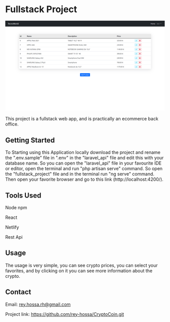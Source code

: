 # Fullstack Project

![Alt text](image.png "image")

This project is a fullstack web app, and is practically an ecommerce back office.

## Getting Started

To Starting using this Application locally download the project and rename the ".env.sample" file in ".env" in the "laravel_api" file and edit this with your database name. 
So you can open the "laravel_api" file in your favourite IDE or editor, open the terminal and run "php artisan serve" command. So open the "fullstack_project" file and in the terminal run "ng serve" command. Then open your favorite browser and go to this link (http://localhost:4200/). 

## Tools Used

Node npm

React

Netlify

Rest Api


## Usage

The usage is very simple, you can see crypto prices, you can select your favorites, and by clicking on it you can see more information about the crypto.

## Contact
Email: rey.hossa.rh@gmail.com

Project link: https://github.com/rey-hossa/CryptoCoin.git
